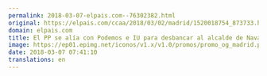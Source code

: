 ```yaml
---
permalink: 2018-03-07-elpais.com--76302382.html
original: https://elpais.com/ccaa/2018/03/02/madrid/1520018754_873733.html#?ref=rss&format=simple&link=link
domain: elpais.com
title: El PP se alía con Podemos e IU para desbancar al alcalde de Navalagamella
image: https://ep01.epimg.net/iconos/v1.x/v1.0/promos/promo_og_madrid.png
date: 2018-03-07 07:41:10
translations: en
---
```


